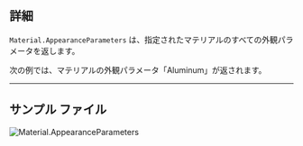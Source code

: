 ## 詳細
`Material.AppearanceParameters` は、指定されたマテリアルのすべての外観パラメータを返します。

次の例では、マテリアルの外観パラメータ「Aluminum」が返されます。
___
## サンプル ファイル

![Material.AppearanceParameters](./Revit.Elements.Material.AppearanceParameters_img.jpg)
